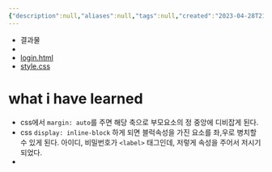 ```yaml
---
{"description":null,"aliases":null,"tags":null,"created":"2023-04-28T21:24:47","updated":"2023-07-15T21:33:03","title":"로그인 페이지 만들기 estsoft","dg-publish":true,"permalink":"/docs/로그인 페이지 만들기 estsoft/","dgPassFrontmatter":true}
---
```


- 결과물
- 
- [login.html](https://github.com/ChoiWheatley/ormi-master/blob/main/ormi-2023-04-28/layout/login.html)
- [style.css](https://github.com/ChoiWheatley/ormi-master/blob/main/ormi-2023-04-28/layout/style.css)

# what i have learned

- css에서 `margin: auto`를 주면 해당 축으로 부모요소의 정 중앙에 디비잡게 된다.
- css `display: inline-block` 하게 되면 블럭속성을 가진 요소를 좌,우로 병치할 수 있게 된다. 아이디, 비밀번호가 `<label>` 태그인데, 저렇게 속성을 주어서 저시기 되었다.
- 
